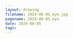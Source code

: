 ```yaml
---
layout: drawing
filename: 2024-08-05_eye.jpg
pagename: 2024-08-05_eye
date: 2024-08-05
tags:
---
```

